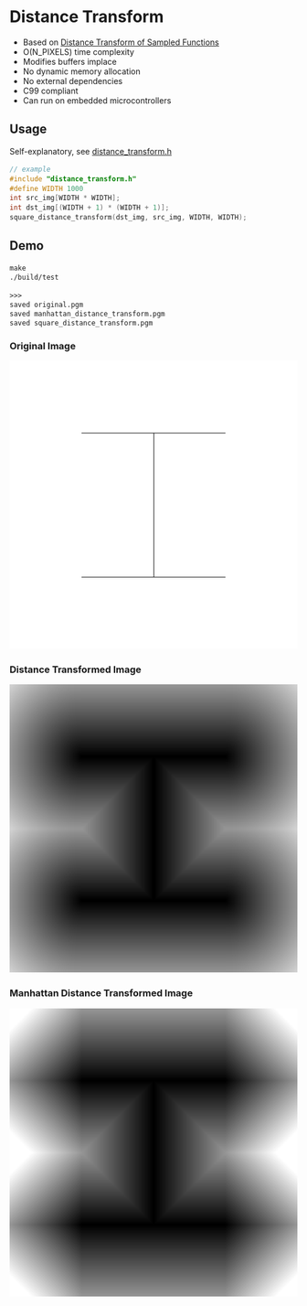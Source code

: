 # Distance Transform 
- Based on [Distance Transform of Sampled Functions](http://cs.brown.edu/people/pfelzens/dt/)
- O(N_PIXELS) time complexity
- Modifies buffers implace
- No dynamic memory allocation
- No external dependencies
- C99 compliant
- Can run on embedded microcontrollers

## Usage
Self-explanatory, see [distance_transform.h](./distance_transform.h)
```C
// example 
#include "distance_transform.h"
#define WIDTH 1000
int src_img[WIDTH * WIDTH]; 
int dst_img[(WIDTH + 1) * (WIDTH + 1)]; 
square_distance_transform(dst_img, src_img, WIDTH, WIDTH);
```
## Demo
```
make
./build/test

>>>
saved original.pgm
saved manhattan_distance_transform.pgm
saved square_distance_transform.pgm
```
### Original Image
![Original Image](./original.png)
### Distance Transformed Image
![Distance Transform](./distance_transform.png)
### Manhattan Distance Transformed Image
![Manhattan Distance Transform](./manhattan_distance_transform.png)
